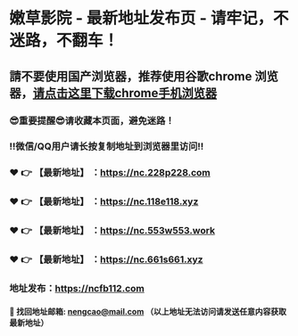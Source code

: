 # 嫩草影院 - 最新地址发布页 - 请牢记，不迷路，不翻车！

## 請不要使用国产浏览器，推荐使用谷歌chrome 浏览器，<a href = "https://www.google.cn/chrome/">请点击这里下载chrome手机浏览器</a>

### :sunglasses:重要提醒:sunglasses:请收藏本页面，避免迷路！
### ‼️微信/QQ用户请长按复制地址到浏览器里访问‼️

### :heart: :point_right: 【最新地址】 ：https://nc.228p228.com
### :heart: :point_right: 【最新地址】 ：https://nc.118e118.xyz
### :heart: :point_right: 【最新地址】 ：https://nc.553w553.work
### :heart: :point_right: 【最新地址】 ：https://nc.661s661.xyz

### 地址发布：https://ncfb112.com

#### :e-mail: __找回地址邮箱: nengcao@mail.com （以上地址无法访问请发送任意内容获取最新地址）__
